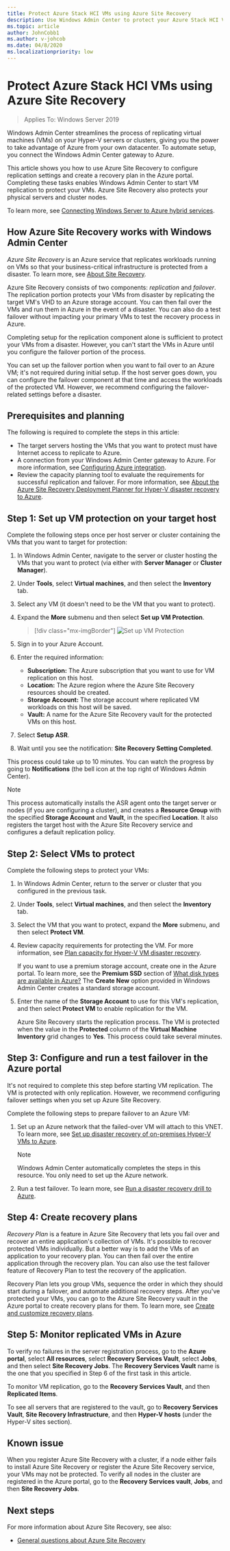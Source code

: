 ```yaml
---
title: Protect Azure Stack HCI VMs using Azure Site Recovery
description: Use Windows Admin Center to protect your Azure Stack HCI VMs with Azure Site Recovery.
ms.topic: article
author: JohnCobb1
ms.author: v-johcob
ms.date: 04/8/2020
ms.localizationpriority: low
---
```


# Protect Azure Stack HCI VMs using Azure Site Recovery

>Applies To: Windows Server 2019

Windows Admin Center streamlines the process of replicating virtual machines (VMs) on your Hyper-V servers or clusters, giving you the power to take advantage of Azure from your own datacenter. To automate setup, you connect the Windows Admin Center gateway to Azure.

This article shows you how to use Azure Site Recovery to configure replication settings and create a recovery plan in the Azure portal. Completing these tasks enables Windows Admin Center to start VM replication to protect your VMs. Azure Site Recovery also protects your physical servers and cluster nodes.

To learn more, see [Connecting Windows Server to Azure hybrid services](/windows-server/manage/windows-admin-center/azure/).

## How Azure Site Recovery works with Windows Admin Center
*Azure Site Recovery* is an Azure service that replicates workloads running on VMs so that your business-critical infrastructure is protected from a disaster. To learn more, see [About Site Recovery](https://docs.microsoft.com/azure/site-recovery/site-recovery-overview).

Azure Site Recovery consists of two components: *replication* and *failover*. The replication portion protects your VMs from disaster by replicating the target VM's VHD to an Azure storage account. You can then fail over the VMs and run them in Azure in the event of a disaster. You can also do a test failover without impacting your primary VMs to test the recovery process in Azure.

Completing setup for the replication component alone is sufficient to protect your VMs from a disaster. However, you can't start the VMs in Azure until you configure the failover portion of the process.

You can set up the failover portion when you want to fail over to an Azure VM; it's not required during initial setup. If the host server goes down, you can configure the failover component at that time and access the workloads of the protected VM. However, we recommend configuring the failover-related settings before a disaster.

## Prerequisites and planning
The following is required to complete the steps in this article:

- The target servers hosting the VMs that you want to protect must have Internet access to replicate to Azure.
- A connection from your Windows Admin Center gateway to Azure. For more information, see [Configuring Azure integration](https://docs.microsoft.com/windows-server/manage/windows-admin-center/azure/azure-integration).
- Review the capacity planning tool to evaluate the requirements for successful replication and failover. For more information, see [About the Azure Site Recovery Deployment Planner for Hyper-V disaster recovery to Azure](https://docs.microsoft.com/azure/site-recovery/hyper-v-site-walkthrough-capacity).

## Step 1: Set up VM protection on your target host
Complete the following steps once per host server or cluster containing the VMs that you want to target for protection:

1. In Windows Admin Center, navigate to the server or cluster hosting the VMs that you want to protect (via either with **Server Manager** or **Cluster Manager**).
1. Under **Tools**, select **Virtual machines**, and then select the  **Inventory** tab.
1. Select any VM (it doesn't need to be the VM that you want to protect).
1. Expand the **More** submenu and then select **Set up VM Protection**.

    > [!div class="mx-imgBorder"]
    > ![Set up VM Protection](media/azure-site-recovery/set-up-vm-protection.png)

1. Sign in to your Azure Account.
1. Enter the required information:

   - **Subscription:** The Azure subscription that you want to use for VM replication on this host.
   - **Location:** The Azure region where the Azure Site Recovery resources should be created.
   - **Storage Account:** The storage account where replicated VM workloads on this host will be saved.
   - **Vault:** A name for the Azure Site Recovery vault for the protected VMs on this host.

1. Select **Setup ASR**.
1. Wait until you see the notification: **Site Recovery Setting Completed**.
 
This process could take up to 10 minutes. You can watch the progress by going to **Notifications** (the bell icon at the top right of Windows Admin Center).

>[!NOTE]
> This process automatically installs the ASR agent onto the target server or nodes (if you are configuring a cluster), and creates a **Resource Group** with the specified **Storage Account** and **Vault**, in the specified **Location**. It also registers the target host with the Azure Site Recovery service and configures a default replication policy.

## Step 2: Select VMs to protect
Complete the following steps to protect your VMs:

1. In Windows Admin Center, return to the server or cluster that you configured in the previous task.
1. Under **Tools**, select **Virtual machines**, and then select the  **Inventory** tab.
1. Select the VM that you want to protect, expand the **More** submenu,  and then select **Protect VM**.
1. Review capacity requirements for protecting the VM. For more information, see [Plan capacity for Hyper-V VM disaster recovery](https://docs.microsoft.com/azure/site-recovery/site-recovery-capacity-planner).

    If you want to use a premium storage account, create one in the Azure portal. To learn more, see the **Premium SSD** section of [What disk types are available in Azure?](https://docs.microsoft.com/azure/storage/common/storage-premium-storage) The **Create New** option provided in Windows Admin Center creates a standard storage account.

1. Enter the name of the **Storage Account** to use for this VM's replication, and then select **Protect VM** to enable replication for the VM. 

    Azure Site Recovery starts the replication process. The VM is protected when the value in the **Protected** column of the **Virtual Machine Inventory** grid changes to **Yes**. This process could take several minutes.  

## Step 3: Configure and run a test failover in the Azure portal
It's not required to complete this step before starting VM replication. The VM is protected with only replication. However, we recommend configuring failover settings when you set up Azure Site Recovery.
 
Complete the following steps to prepare failover to an Azure VM:

1. Set up an Azure network that the failed-over VM will attach to this VNET. To learn more, see [Set up disaster recovery of on-premises Hyper-V VMs to Azure](https://docs.microsoft.com/azure/site-recovery/hyper-v-site-walkthrough-prepare-azure).

    >[!NOTE]
    > Windows Admin Center automatically completes the steps in this resource. You only need to set up the Azure network.

1. Run a test failover. To learn more, see [Run a disaster recovery drill to Azure](https://docs.microsoft.com/azure/site-recovery/hyper-v-site-walkthrough-test-failover).

## Step 4: Create recovery plans
*Recovery Plan* is a feature in Azure Site Recovery that lets you fail over and recover an entire application's collection of VMs. It's possible to recover protected VMs individually. But a better way is to add the VMs of an application to your recovery plan. You can then fail over the entire application through the recovery plan. You can also use the test failover feature of Recovery Plan to test the recovery of the application.

Recovery Plan lets you group VMs, sequence the order in which they should start during a failover, and automate additional recovery steps. After you've protected your VMs, you can go to the Azure Site Recovery vault in the Azure portal to create recovery plans for them. To learn more, see [Create and customize recovery plans](https://docs.microsoft.com/azure/site-recovery/site-recovery-create-recovery-plans).

## Step 5: Monitor replicated VMs in Azure
To verify no failures in the server registration process, go to the **Azure portal**, select **All resources**, select **Recovery Services Vault**, select **Jobs**, and then select **Site Recovery Jobs**. The **Recovery Services Vault** name is the one that you specified in Step 6 of the first task in this article.

To monitor VM replication, go to the **Recovery Services Vault**, and then **Replicated Items**.

To see all servers that are registered to the vault, go to **Recovery Services Vault**, **Site Recovery Infrastructure**, and then **Hyper-V hosts** (under the Hyper-V sites section).

## Known issue ##
When you register Azure Site Recovery with a cluster, if a node either fails to install Azure Site Recovery or register the Azure Site Recovery service, your VMs may not be protected. To verify all nodes in the cluster are registered in the Azure portal, go to the **Recovery Services vault**, **Jobs**, and then **Site Recovery Jobs**.

## Next steps
For more information about Azure Site Recovery, see also:

- [General questions about Azure Site Recovery](https://docs.microsoft.com/azure/site-recovery/site-recovery-faq)